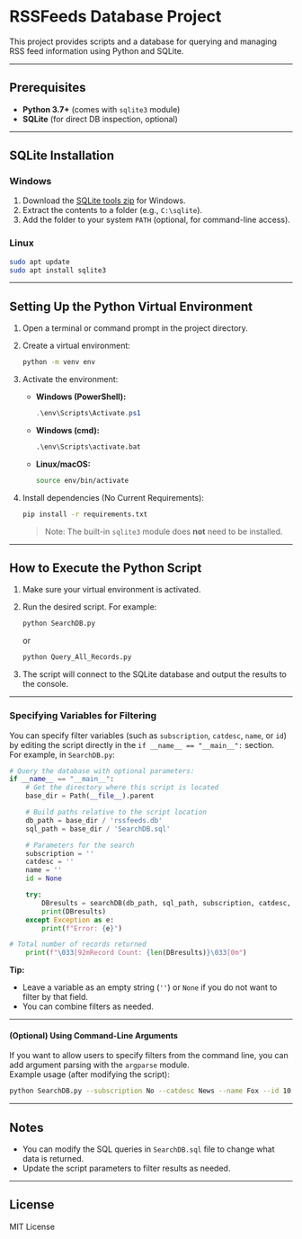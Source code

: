 # RSSFeeds Database Project

This project provides scripts and a database for querying and managing RSS feed information using Python and SQLite.

---

## Prerequisites

- **Python 3.7+** (comes with `sqlite3` module)
- **SQLite** (for direct DB inspection, optional)

---

## SQLite Installation

### Windows

1. Download the [SQLite tools zip](https://www.sqlite.org/download.html) for Windows.
2. Extract the contents to a folder (e.g., `C:\sqlite`).
3. Add the folder to your system `PATH` (optional, for command-line access).

### Linux

```bash
sudo apt update
sudo apt install sqlite3
```

---

## Setting Up the Python Virtual Environment

1. Open a terminal or command prompt in the project directory.
2. Create a virtual environment:

    ```bash
    python -m venv env
    ```

3. Activate the environment:

    - **Windows (PowerShell):**
      ```powershell
      .\env\Scripts\Activate.ps1
      ```
    - **Windows (cmd):**
      ```cmd
      .\env\Scripts\activate.bat
      ```
    - **Linux/macOS:**
      ```bash
      source env/bin/activate
      ```

4. Install dependencies (No Current Requirements):

    ```bash
    pip install -r requirements.txt
    ```

    > Note: The built-in `sqlite3` module does **not** need to be installed.

---

## How to Execute the Python Script

1. Make sure your virtual environment is activated.
2. Run the desired script. For example:

    ```bash
    python SearchDB.py
    ```

    or

    ```bash
    python Query_All_Records.py
    ```

3. The script will connect to the SQLite database and output the results to the console.

---

### Specifying Variables for Filtering

You can specify filter variables (such as `subscription`, `catdesc`, `name`, or `id`) by editing the script directly in the `if __name__ == "__main__":` section.  
For example, in `SearchDB.py`:

```python
# Query the database with optional parameters:
if __name__ == "__main__":
    # Get the directory where this script is located
    base_dir = Path(__file__).parent

    # Build paths relative to the script location
    db_path = base_dir / 'rssfeeds.db'
    sql_path = base_dir / 'SearchDB.sql'

    # Parameters for the search
    subscription = ''
    catdesc = ''
    name = ''
    id = None

    try:
        DBresults = searchDB(db_path, sql_path, subscription, catdesc, name, id)
        print(DBresults)
    except Exception as e:
        print(f"Error: {e}")

# Total number of records returned
    print(f"\033[92mRecord Count: {len(DBresults)}\033[0m")
```

**Tip:**  
- Leave a variable as an empty string (`''`) or `None` if you do not want to filter by that field.
- You can combine filters as needed.

---

#### (Optional) Using Command-Line Arguments

If you want to allow users to specify filters from the command line, you can add argument parsing with the `argparse` module.  
Example usage (after modifying the script):

```bash
python SearchDB.py --subscription No --catdesc News --name Fox --id 10
```

---

## Notes

- You can modify the SQL queries in `SearchDB.sql` file to change what data is returned.
- Update the script parameters to filter results as needed.

---

## License

MIT License